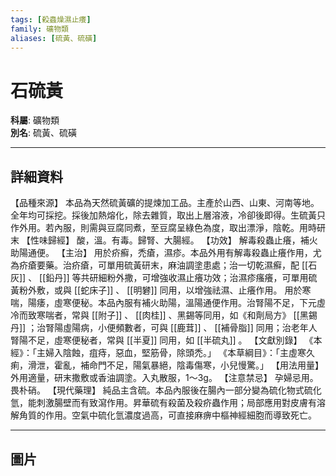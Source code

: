 ```yaml
---
tags: [殺蟲燥濕止癢]
family: 礦物類
aliases: [硫黃、硫磺]
---
```


# 石硫黃

**科屬**: 礦物類  
**別名**: 硫黃、硫磺  

---

## 詳細資料
【品種來源】
本品為天然硫黃礦的提煉加工品。主產於山西、山東、河南等地。全年均可採挖。採後加熱熔化，除去雜質，取出上層溶液，冷卻後即得。生硫黃只作外用。若內服，則需與豆腐同煮，至豆腐呈綠色為度，取出漂淨，陰乾。用時研末
【性味歸經】
酸，溫。有毒。歸腎、大腸經。
【功效】
解毒殺蟲止癢，補火助陽通便。
【主治】
用於疥癬，禿瘡，濕疹。本品外用有解毒殺蟲止癢作用，尤為疥瘡要藥。治疥瘡，可單用硫黃研末，麻油調塗患處；治一切乾濕癬，配 [[石灰]] 、 [[鉛丹]] 等共研細粉外撒，可增強收濕止癢功效；治濕疹瘙癢，可單用硫黃粉外敷，或與 [[蛇床子]] 、 [[明礬]] 同用，以增強祛濕、止癢作用。
用於寒喘，陽痿，虛寒便秘。本品內服有補火助陽，溫陽通便作用。治腎陽不足，下元虛冷而致寒喘者，常與 [[附子]] 、 [[肉桂]] 、黑錫等同用，如《和劑局方》 [[黑錫丹]] ；治腎陽虛陽病，小便頻數者，可與 [[鹿茸]] 、 [[補骨脂]] 同用；治老年人腎陽不足，虛寒便秘者，常與 [[半夏]] 同用，如 [[半硫丸]] 。
【文獻別錄】
《本經》：「主婦入陰蝕，疽痔，惡血，堅筋骨，除頭禿。」
《本草綱目》：「主虛寒久痢，滑泄，霍亂，補命門不足，陽氣暴絕，陰毒傷寒，小兒慢驚。」
【用法用量】
外用適量，研末撒敷或香油調塗。入丸散服，1～3g。
【注意禁忌】
孕婦忌用。畏朴硝。
【現代藥理】
純品主含硫。本品內服後在腸內一部分變為硫化物式硫化氫，能刺激腸壁而有致瀉作用。昇華硫有殺菌及殺疥蟲作用；局部應用對皮膚有溶解角質的作用。空氣中硫化氫濃度過高，可直接麻痹中樞神經細胞而導致死亡。

---

## 圖片
